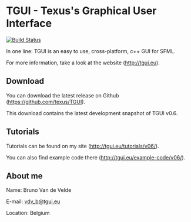 TGUI - Texus's Graphical User Interface
=======================================

[![Build Status](https://travis-ci.org/texus/TGUI.png)](https://travis-ci.org/texus/TGUI)

In one line: TGUI is an easy to use, cross-platform, c++ GUI for SFML.

For more information, take a look at the website (http://tgui.eu).



Download
--------

You can download the latest release on Github (https://github.com/texus/TGUI).

This download contains the latest development snapshot of TGUI v0.6.



Tutorials
---------

Tutorials can be found on my site (http://tgui.eu/tutorials/v06/).

You can also find example code there (http://tgui.eu/example-code/v06/).



About me
--------

Name:     Bruno Van de Velde

E-mail:   vdv_b@tgui.eu

Location: Belgium

